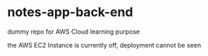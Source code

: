 # notes-app-back-end
dummy repo for AWS Cloud learning purpose

the AWS EC2 Instance is currently off, deployment cannot be seen
